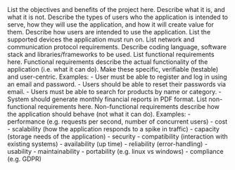 

<project-scope>
List the objectives and benefits of the project here.
Describe what it is, and what it is not.
</project-scope>

<intended-audience>
Describe the types of users who the application is intended to serve, how they will use the application, and how it will create value for them.
</intended-audience>

<user-interface-requirements>
Describe how users are intended to use the application.
</user-interface-requirements>

<hardware-interface-requirements>
List the supported devices the application must run on.
List network and communication protocol requirements.
</hardware-interface-requirements>

<software-interface-requirements>
Describe coding language, software stack and libraries/frameworks to be used.
</software-interface-requirements>

<functional-requirements>
List functional requirements here.
Functional requirements describe the actual functionality of the application (i.e. what it can do).
Make these specific, verifiable (testable) and user-centric.
Examples:
- User must be able to register and log in using an email and password.
- Users should be able to reset their passwords via email.
- Users must be able to search for products by name or category.
- System should generate monthly financial reports in PDF format.
</functional-requirements>

<non-functional-requirements>
List non-functional requirements here.
Non-functional requirements describe how the application should behave (not what it can do).
Examples:
- performance (e.g. requests per second, number of concurrent users)
- cost
- scalability (how the application responds to a spike in traffic)
- capacity (storage needs of the application)
- security 
- compatibility (interaction with existing systems)
- availability (up time)
- reliability (error-handling)
- usability
- maintainability
- portability (e.g. linux vs windows)
- compliance (e.g. GDPR)
</non-functional-requirements>
